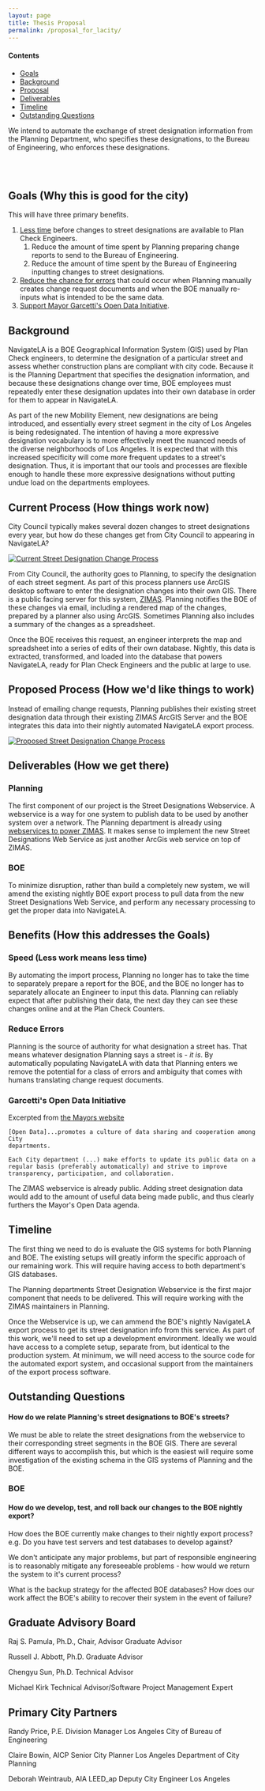 ```yaml
---
layout: page
title: Thesis Proposal
permalink: /proposal_for_lacity/
---
```


<div class="site-nav">
  <h4>Contents</h4>
  <ul>
    <li>
      <a href="#goals">Goals</a>
    </li>
    <li>
      <a href="#background">Background</a>
    </li>
    <li>
      <a href="#proposal">Proposal</a>
    </li>
    <li>
      <a href="#deliverables">Deliverables</a>
    </li>
    <li>
      <a href="#timeline">Timeline</a>
    </li>
    <li>
      <a href="#outstanding-questions">Outstanding Questions</a>
    </li>
  </ul>
</div>

We intend to automate the exchange of street designation information
from the Planning Department, who specifies these designations, to the
Bureau of Engineering, who enforces these designations.

<br />
<br />

Goals (Why this is good for the city)
--------------------------------------
<a name="#goals"></a>
This will have three primary benefits.

 1. [Less time](#speed-goal) before changes to street designations
    are available to Plan Check Engineers.
    1. Reduce the amount of time spent by Planning preparing change
       reports to send to the Bureau of Engineering.
    2. Reduce the amount of time spent by the Bureau of Engineering
       inputting changes to street designations.
 2. [Reduce the chance for errors](#reduce-errors-goal) that could occur when Planning manually
    creates change request documents and when the BOE manually re-inputs
    what is intended to be the same data.
 3. [Support Mayor Garcetti's Open Data Initiative](#open-data-goal).

Background
----------
<a name="background"></a>

NavigateLA is a BOE Geographical Information System (GIS) used by Plan Check engineers,
to determine the designation of a particular street and assess whether
construction plans are compliant with city code.  Because it is the Planning Department
that specifies the designation information, and because these designations change 
over time, BOE employees must repeatedly enter these designation updates into their own
database in order for them to appear in NavigateLA.

As part of the new Mobility Element, new designations
are being introduced, and essentially every street segment in the city
of Los Angeles is being redesignated. The intention of having a more
expressive designation vocabulary is to more effectively meet the
nuanced needs of the diverse neighborhoods of Los Angeles. It is
expected that with this increased specificity will come more frequent
updates to a street's designation. Thus, it is important that our tools
and processes are flexible enough to handle these more expressive
designations without putting undue load on the departments employees.

Current Process (How things work now)
-------------------------------------
City Council typically makes several dozen changes to street 
designations every year, but how do these changes get from
City Council to appearing in NavigateLA?

[![Current Street Designation Change Process](http://i.imgur.com/oehD0Xp.png)](http://i.imgur.com/oehD0Xp.png)

From City Council, the authority goes to Planning, to specify the designation
of each street segment. As part of this process
planners use ArcGIS desktop software to enter the designation changes
into their own GIS. There is a public facing server for this system,
[ZIMAS](http://zimas.lacity.org). Planning notifies the BOE of these
changes via email, including a rendered map of the changes, prepared by
a planner also using ArcGIS. Sometimes Planning also includes a summary
of the changes as a spreadsheet.

Once the BOE receives this request, an engineer interprets the map and
spreadsheet into a series of edits of their own database. Nightly,
this data is extracted, transformed, and loaded into the database that
powers NavigateLA, ready for Plan Check Engineers and the public at
large to use.

Proposed Process (How we'd like things to work)
-----------------------------------------------
<a name="proposal"></a>

Instead of emailing change requests, Planning publishes their existing
street designation data through their existing ZIMAS ArcGIS Server 
and the BOE integrates this data into their nightly automated 
NavigateLA export process.

[![Proposed Street Designation Change Process](http://i.imgur.com/LNxhjtg.png)](http://i.imgur.com/LNxhjtg.png)

Deliverables (How we get there)
-------------------------------
<a name="deliverables"></a>

### Planning

The first component of our project is the Street Designations
Webservice. A webservice is a way for one system to publish data to be
used by another system over a network. The Planning department is
already using [webservices to power ZIMAS](http://zimas.lacity.org/ArcGIS/rest/services).
It makes sense to implement the new Street Designations Web Service as
just another ArcGis web service on top of ZIMAS.

### BOE

To minimize disruption, rather than build a completely new system, we
will amend the existing nightly BOE export process to pull data from the
new Street Designations Web Service, and perform any necessary
processing to get the proper data into NavigateLA.

Benefits (How this addresses the Goals)
---------------------------------------

### Speed (Less work means less time)
<a name="speed-goal"></a>

By automating the import process, Planning no longer has to take the
time to separately prepare a report for the BOE, and the BOE no longer
has to separately allocate an Engineer to input this data. Planning can
reliably expect that after publishing their data, the next day they
can see these changes online and at the Plan Check Counters.

### Reduce Errors
<a name="reduce-errors-goal"></a>

Planning is the source of authority for what designation a street has.
That means whatever designation Planning says a street is - *it is*. By
automatically populating NavigateLA with data that Planning enters we
remove the potential for a class of errors and ambiguity that comes with
humans translating change request documents.

### Garcetti's Open Data Initiative
<a name="open-data-goal"></a>

Excerpted from [the Mayors website](http://www.lamayor.org/garcetti_directs_city_departments_to_collect_data_for_open_data_initiative)

    [Open Data]...promotes a culture of data sharing and cooperation among City
    departments.

    Each City department (...) make efforts to update its public data on a
    regular basis (preferably automatically) and strive to improve
    transparency, participation, and collaboration.

The ZIMAS webservice is already public. Adding street designation data
would add to the amount of useful data being made public, and thus
clearly furthers the Mayor's Open Data agenda.


Timeline
--------
<a name="timeline"></a>

The first thing we need to do is evaluate the GIS systems for both
Planning and BOE. The existing setups will greatly inform the specific
approach of our remaining work. This will require having access to both
department's GIS databases.

The Planning departments Street Designation Webservice is the first
major component that needs to be delivered. This will require working
with the ZIMAS maintainers in Planning.

Once the Webservice is up, we can ammend the BOE's nightly NavigateLA
export process to get its street designation info from this service.
As part of this work, we'll need to set up a development environment.
Ideally we would have access to a complete setup, separate from, but
identical to the production system. At minimum, we will need access to
the source code for the automated export system, and occasional support
from the maintainers of the export process software.

Outstanding Questions
---------------------
<a name="outstanding-questions"></a>

#### How do we relate Planning's street designations to BOE's streets?

We must be able to relate the street designations from the webservice to
their corresponding street segments in the BOE GIS. There are several
different ways to accomplish this, but which is the easiest will require
some investigation of the existing schema in the GIS systems of
Planning and the BOE.

### BOE

#### How do we develop, test, and roll back our changes to the BOE nightly export?

How does the BOE currently make changes to their nightly export process?
e.g. Do you have test servers and test databases to develop against?

We don't anticipate any major problems, but part of responsible
engineering is to reasonably mitigate any foreseeable problems - how
would we return the system to it's current process?

What is the backup strategy for the affected BOE databases? How does our
work affect the BOE's ability to recover their system in the event of
failure?

Graduate Advisory Board
-----------------------
Raj S. Pamula, Ph.D., Chair, Advisor Graduate Advisor


Russell J. Abbott, Ph.D. Graduate Advisor


Chengyu Sun, Ph.D. Technical Advisor


Michael Kirk Technical Advisor/Software Project Management Expert 

Primary City Partners
---------------------
Randy Price, P.E.   Division Manager Los Angeles City of Bureau of
Engineering


Claire Bowin, AICP Senior City Planner Los Angeles Department of City
Planning


Deborah Weintraub, AIA LEED_ap Deputy City Engineer Los Angeles
